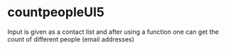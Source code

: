 # countpeopleUI5
Input is given as a contact list and after using a function one can get the count of different people (email addresses)

